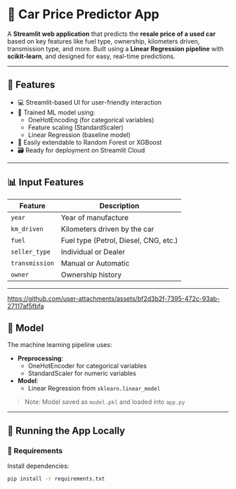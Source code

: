 # 🚗 Car Price Predictor App

A **Streamlit web application** that predicts the **resale price of a used car** based on key features like fuel type, ownership, kilometers driven, transmission type, and more. Built using a **Linear Regression pipeline** with **scikit-learn**, and designed for easy, real-time predictions.

---

## 📌 Features

- 💻 Streamlit-based UI for user-friendly interaction
- 🧠 Trained ML model using:
  - OneHotEncoding (for categorical variables)
  - Feature scaling (StandardScaler)
  - Linear Regression (baseline model)
- 🔄 Easily extendable to Random Forest or XGBoost
- 🗃️ Ready for deployment on Streamlit Cloud

---

## 📊 Input Features

| Feature         | Description                           |
|----------------|---------------------------------------|
| `year`          | Year of manufacture                   |
| `km_driven`     | Kilometers driven by the car          |
| `fuel`          | Fuel type (Petrol, Diesel, CNG, etc.) |
| `seller_type`   | Individual or Dealer                  |
| `transmission`  | Manual or Automatic                   |
| `owner`         | Ownership history                     |

---


https://github.com/user-attachments/assets/bf2d3b2f-7395-472c-93ab-27117af5fbfa



## 🧠 Model

The machine learning pipeline uses:

- **Preprocessing**: 
  - OneHotEncoder for categorical variables
  - StandardScaler for numeric variables
- **Model**: 
  - Linear Regression from `sklearn.linear_model`

> Note: Model saved as `model.pkl` and loaded into `app.py`

---

## 🚀 Running the App Locally

### 🔧 Requirements

Install dependencies:

```bash
pip install -r requirements.txt
